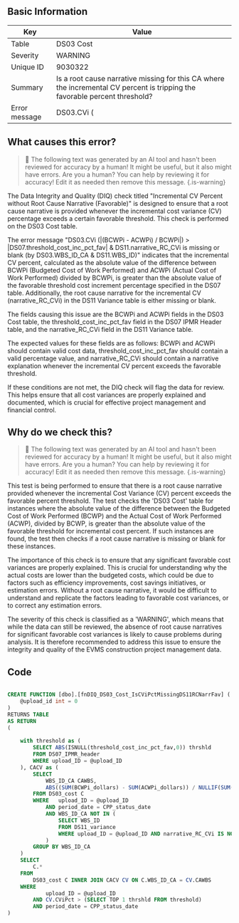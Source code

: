 ## Basic Information
| Key         | Value          |
|-------------|----------------|
| Table       | DS03 Cost |
| Severity    | WARNING |
| Unique ID   | 9030322   |
| Summary     | Is a root cause narrative missing for this CA where the incremental CV percent is tripping the favorable percent threshold? |
| Error message | DS03.CVi (|(BCWPi - ACWPi) / BCWPi|) > |DS07.threshold_cost_inc_pct_fav| & DS11.narrative_RC_CVi is missing or blank (by DS03.WBS_ID_CA & DS11.WBS_ID). |

## What causes this error?

> :robot: The following text was generated by an AI tool and hasn't been reviewed for accuracy by a human! It might be useful, but it also might have errors. Are you a human? You can help by reviewing it for accuracy! Edit it as needed then remove this message.
{.is-warning}

The Data Integrity and Quality (DIQ) check titled "Incremental CV Percent without Root Cause Narrative (Favorable)" is designed to ensure that a root cause narrative is provided whenever the incremental cost variance (CV) percentage exceeds a certain favorable threshold. This check is performed on the DS03 Cost table.

The error message "DS03.CVi (|(BCWPi - ACWPi) / BCWPi|) > |DS07.threshold_cost_inc_pct_fav| & DS11.narrative_RC_CVi is missing or blank (by DS03.WBS_ID_CA & DS11.WBS_ID)" indicates that the incremental CV percent, calculated as the absolute value of the difference between BCWPi (Budgeted Cost of Work Performed) and ACWPi (Actual Cost of Work Performed) divided by BCWPi, is greater than the absolute value of the favorable threshold cost increment percentage specified in the DS07 table. Additionally, the root cause narrative for the incremental CV (narrative_RC_CVi) in the DS11 Variance table is either missing or blank.

The fields causing this issue are the BCWPi and ACWPi fields in the DS03 Cost table, the threshold_cost_inc_pct_fav field in the DS07 IPMR Header table, and the narrative_RC_CVi field in the DS11 Variance table. 

The expected values for these fields are as follows: BCWPi and ACWPi should contain valid cost data, threshold_cost_inc_pct_fav should contain a valid percentage value, and narrative_RC_CVi should contain a narrative explanation whenever the incremental CV percent exceeds the favorable threshold. 

If these conditions are not met, the DIQ check will flag the data for review. This helps ensure that all cost variances are properly explained and documented, which is crucial for effective project management and financial control.
## Why do we check this?

> :robot: The following text was generated by an AI tool and hasn't been reviewed for accuracy by a human! It might be useful, but it also might have errors. Are you a human? You can help by reviewing it for accuracy! Edit it as needed then remove this message.
{.is-warning}

This test is being performed to ensure that there is a root cause narrative provided whenever the incremental Cost Variance (CV) percent exceeds the favorable percent threshold. The test checks the 'DS03 Cost' table for instances where the absolute value of the difference between the Budgeted Cost of Work Performed (BCWP) and the Actual Cost of Work Performed (ACWP), divided by BCWP, is greater than the absolute value of the favorable threshold for incremental cost percent. If such instances are found, the test then checks if a root cause narrative is missing or blank for these instances.

The importance of this check is to ensure that any significant favorable cost variances are properly explained. This is crucial for understanding why the actual costs are lower than the budgeted costs, which could be due to factors such as efficiency improvements, cost savings initiatives, or estimation errors. Without a root cause narrative, it would be difficult to understand and replicate the factors leading to favorable cost variances, or to correct any estimation errors.

The severity of this check is classified as a 'WARNING', which means that while the data can still be reviewed, the absence of root cause narratives for significant favorable cost variances is likely to cause problems during analysis. It is therefore recommended to address this issue to ensure the integrity and quality of the EVMS construction project management data.
## Code

```sql

CREATE FUNCTION [dbo].[fnDIQ_DS03_Cost_IsCViPctMissingDS11RCNarrFav] (
	@upload_id int = 0
)
RETURNS TABLE
AS RETURN
(
	
	with threshold as (
		SELECT ABS(ISNULL(threshold_cost_inc_pct_fav,0)) thrshld
		FROM DS07_IPMR_header 
		WHERE upload_ID = @upload_ID
	), CACV as (
		SELECT 
			WBS_ID_CA CAWBS, 
			ABS((SUM(BCWPi_dollars) - SUM(ACWPi_dollars)) / NULLIF(SUM(BCWPi_dollars),0)) CViPct
		FROM DS03_cost C
		WHERE	upload_ID = @upload_ID
			AND period_date = CPP_status_date
			AND WBS_ID_CA NOT IN (
				SELECT WBS_ID 
				FROM DS11_variance
				WHERE upload_ID = @upload_ID AND narrative_RC_CVi IS NOT NULL
			)
		GROUP BY WBS_ID_CA
	)
	SELECT 
		C.*
	FROM
		DS03_cost C INNER JOIN CACV CV ON C.WBS_ID_CA = CV.CAWBS
	WHERE
			upload_ID = @upload_ID
		AND CV.CViPct > (SELECT TOP 1 thrshld FROM threshold)
		AND period_date = CPP_status_date
)
```
